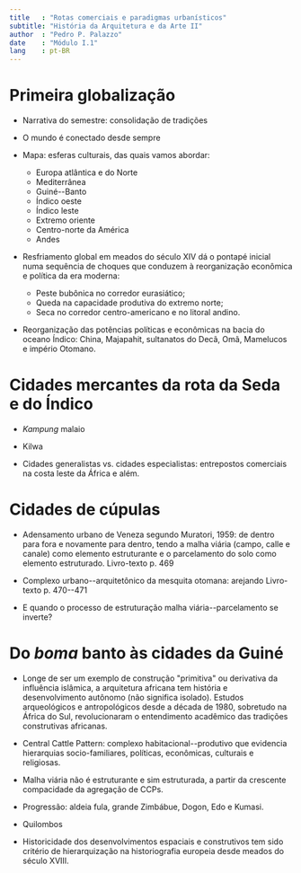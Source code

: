 ```yaml
---
title   : "Rotas comerciais e paradigmas urbanísticos"
subtitle: "História da Arquitetura e da Arte II"
author  : "Pedro P. Palazzo"
date    : "Módulo I.1"
lang    : pt-BR
---
```


Primeira globalização
=====================

- Narrativa do semestre: consolidação de tradições

- O mundo é conectado desde sempre

- Mapa: esferas culturais, das quais vamos abordar:
  - Europa atlântica e do Norte
  - Mediterrânea
  - Guiné--Banto
  - Índico oeste
  - Índico leste
  - Extremo oriente
  - Centro-norte da América
  - Andes

- Resfriamento global em meados do século XIV dá o pontapé inicial numa
  sequência de choques que conduzem à reorganização econômica e política
  da era moderna:
  - Peste bubônica no corredor eurasiático;
  - Queda na capacidade produtiva do extremo norte;
  - Seca no corredor centro-americano e no litoral andino.

- Reorganização das potências políticas e econômicas na bacia do oceano
  Índico: China, Majapahit, sultanatos do Decã, Omã, Mamelucos e império
  Otomano.

Cidades mercantes da rota da Seda e do Índico
=============================================

- *Kampung* malaio

- Kilwa

- Cidades generalistas vs. cidades especialistas: entrepostos comerciais
  na costa leste da África e além.

Cidades de cúpulas
==================

- Adensamento urbano de Veneza segundo Muratori, 1959: de dentro para
  fora e novamente para dentro, tendo a malha viária (campo, calle e
  canale) como elemento estruturante e o parcelamento do solo como
  elemento estruturado.
  Livro-texto p. 469

- Complexo urbano--arquitetônico da mesquita otomana: arejando
  Livro-texto p. 470--471

- E quando o processo de estruturação malha viária--parcelamento se
  inverte?

Do *boma* banto às cidades da Guiné
=================================

- Longe de ser um exemplo de construção "primitiva" ou derivativa da
  influência islâmica, a arquitetura africana tem história e
  desenvolvimento autônomo (não significa isolado). Estudos
  arqueológicos e antropológicos desde a década de 1980, sobretudo na
  África do Sul, revolucionaram o entendimento acadêmico das tradições
  construtivas africanas.

- Central Cattle Pattern: complexo habitacional--produtivo que evidencia
  hierarquias socio-familiares, políticas, econômicas, culturais e religiosas.

- Malha viária não é estruturante e sim estruturada, a partir da
  crescente compacidade da agregação de CCPs.

- Progressão: aldeia fula, grande Zimbábue, Dogon, Edo e Kumasi.
- Quilombos

- Historicidade dos desenvolvimentos espaciais e construtivos tem sido
  critério de hierarquização na historiografia europeia desde meados do
  século XVIII.
